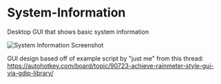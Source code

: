 # System-Information
Desktop GUI that shows basic system information

![System Information Screenshot](https://github.com/DThomas44/System-Information/tree/master/img/System-Information.PNG)

GUI design based off of example script by "just me" from this thread: https://autohotkey.com/board/topic/90723-achieve-rainmeter-style-gui-via-gdip-library/

